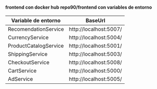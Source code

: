 #### frontend con docker hub repo90/frontend con variables de entorno

| Variable de entorno | BaseUrl |
| ------ | ------ |
| RecomendationService | http://localhost:5007/ |
| CurrencyService | http://localhost:5004/ |
| ProductCatalogService | http://localhost:5001/ |
| ShippingService | http://localhost:5003/ |
| CheckoutService | http://localhost:5008/ |
| CartService | http://localhost:5000/ |
| AdService | http://localhost:5005/ |
